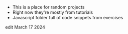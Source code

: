 - This is a place for random projects
- Right now they're mostly from tutorials
- Javascript folder full of code snippets from exercises

edit March 17 2024